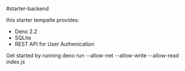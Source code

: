 #starter-backend

this starter tempalte provides:
- Deno 2.2
- SQLite
- REST API for User Authenication


Get started by running deno run --allow-net --allow-write --allow-read index.js  
